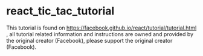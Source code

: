 # react_tic_tac_tutorial

This tutorial is found on https://facebook.github.io/react/tutorial/tutorial.html , all tutorial related information and instructions are owned and provided by the original creator (Facebook), please support the original creator (Facebook).
